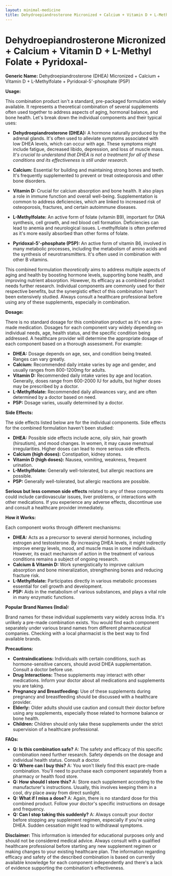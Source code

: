 ```yaml
---
layout: minimal-medicine
title: Dehydroepiandrosterone Micronized + Calcium + Vitamin D + L-Methyl Folate + Pyridoxal-
---
```


# Dehydroepiandrosterone Micronized + Calcium + Vitamin D + L-Methyl Folate + Pyridoxal-

**Generic Name:** Dehydroepiandrosterone (DHEA) Micronized + Calcium + Vitamin D + L-Methylfolate + Pyridoxal-5'-phosphate (P5P)


**Usage:**

This combination product isn't a standard, pre-packaged formulation widely available.  It represents a theoretical combination of several supplements often used together to address aspects of aging, hormonal balance, and bone health.  Let's break down the individual components and their typical uses:

* **Dehydroepiandrosterone (DHEA):** A hormone naturally produced by the adrenal glands.  It's often used to alleviate symptoms associated with low DHEA levels, which can occur with age.  These symptoms might include fatigue, decreased libido, depression, and loss of muscle mass.  *It's crucial to understand that DHEA is not a treatment for all of these conditions and its effectiveness is still under research.*  

* **Calcium:** Essential for building and maintaining strong bones and teeth.  It's frequently supplemented to prevent or treat osteoporosis and other bone disorders.

* **Vitamin D:** Crucial for calcium absorption and bone health.  It also plays a role in immune function and overall well-being.  Supplementation is common to address deficiencies, which are linked to increased risk of osteoporosis, fractures, and certain autoimmune diseases.

* **L-Methylfolate:** An active form of folate (vitamin B9), important for DNA synthesis, cell growth, and red blood cell formation. Deficiencies can lead to anemia and neurological issues.  L-methylfolate is often preferred as it's more easily absorbed than other forms of folate.

* **Pyridoxal-5'-phosphate (P5P):** An active form of vitamin B6, involved in many metabolic processes, including the metabolism of amino acids and the synthesis of neurotransmitters.  It's often used in combination with other B vitamins.


This combined formulation *theoretically* aims to address multiple aspects of aging and health by boosting hormone levels, supporting bone health, and improving nutrient absorption. However, its efficacy as a combined product needs further research.  Individual components are commonly used for their respective benefits, but the synergistic effect of this combination hasn't been extensively studied.  Always consult a healthcare professional before using any of these supplements, especially in combination.



**Dosage:**

There is no standard dosage for this combination product as it's not a pre-made medication. Dosages for each component vary widely depending on individual needs, age, health status, and the specific condition being addressed. A healthcare provider will determine the appropriate dosage of each component based on a thorough assessment.  For example:

* **DHEA:** Dosage depends on age, sex, and condition being treated.  Ranges can vary greatly.
* **Calcium:** Recommended daily intake varies by age and gender, and usually ranges from 800-1200mg for adults.
* **Vitamin D:**  Recommended daily intake varies by age and location.  Generally, doses range from 600-2000 IU for adults, but higher doses may be prescribed by a doctor.
* **L-Methylfolate:** Recommended daily allowances vary, and are often determined by a doctor based on need.
* **P5P:** Dosage varies, usually determined by a doctor.


**Side Effects:**

The side effects listed below are for the individual components.  Side effects for the combined formulation haven't been studied:

* **DHEA:**  Possible side effects include acne, oily skin, hair growth (hirsutism), and mood changes.  In women, it may cause menstrual irregularities.  Higher doses can lead to more serious side effects.
* **Calcium (high doses):**  Constipation, kidney stones.
* **Vitamin D (high doses):**  Nausea, vomiting, weakness, frequent urination.
* **L-Methylfolate:** Generally well-tolerated, but allergic reactions are possible.
* **P5P:** Generally well-tolerated, but allergic reactions are possible.


**Serious but less common side effects** related to any of these components could include cardiovascular issues,  liver problems, or interactions with other medications.  If you experience any adverse effects, discontinue use and consult a healthcare provider immediately.


**How it Works:**

Each component works through different mechanisms:

* **DHEA:** Acts as a precursor to several steroid hormones, including estrogen and testosterone.  By increasing DHEA levels, it might indirectly improve energy levels, mood, and muscle mass in some individuals. However, its exact mechanism of action in the treatment of various conditions remains a subject of ongoing research.
* **Calcium & Vitamin D:** Work synergistically to improve calcium absorption and bone mineralization, strengthening bones and reducing fracture risk.
* **L-Methylfolate:** Participates directly in various metabolic processes essential for cell growth and development.
* **P5P:**  Aids in the metabolism of various substances, and plays a vital role in many enzymatic functions.



**Popular Brand Names (India):**

Brand names for these individual supplements vary widely across India. It's unlikely a pre-made combination exists. You would find each component separately under various brand names from different pharmaceutical companies.  Checking with a local pharmacist is the best way to find available brands.


**Precautions:**

* **Contraindications:**  Individuals with certain conditions, such as hormone-sensitive cancers, should avoid DHEA supplementation.  Consult a doctor before use.
* **Drug Interactions:**  These supplements may interact with other medications.  Inform your doctor about all medications and supplements you are taking.
* **Pregnancy and Breastfeeding:**  Use of these supplements during pregnancy and breastfeeding should be discussed with a healthcare provider.
* **Elderly:**  Older adults should use caution and consult their doctor before using any supplements, especially those related to hormone balance or bone health.
* **Children:**  Children should only take these supplements under the strict supervision of a healthcare professional.

**FAQs:**


* **Q: Is this combination safe?** A:  The safety and efficacy of this specific combination need further research.  Safety depends on the dosage and individual health status. Consult a doctor.
* **Q: Where can I buy this?** A:  You won't likely find this exact pre-made combination. You'll need to purchase each component separately from a pharmacy or health food store.
* **Q: How should I store this?** A:  Store each supplement according to the manufacturer's instructions. Usually, this involves keeping them in a cool, dry place away from direct sunlight.
* **Q: What if I miss a dose?** A:  Again, there is no standard dose for this combined product. Follow your doctor's specific instructions on dosage and frequency.
* **Q: Can I stop taking this suddenly?** A:   Always consult your doctor before stopping any supplement regimen, especially if you're using DHEA.  Sudden cessation might lead to withdrawal symptoms.


**Disclaimer:** This information is intended for educational purposes only and should not be considered medical advice.  Always consult with a qualified healthcare professional before starting any new supplement regimen or making changes to your existing healthcare plan.  The information regarding efficacy and safety of the described combination is based on currently available knowledge for each component independently and there's a lack of evidence supporting the combination's effectiveness.

